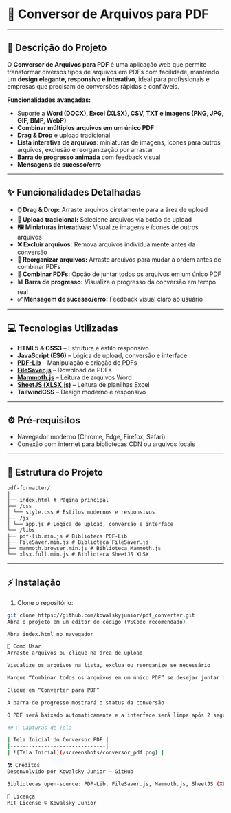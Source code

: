 # 📄 Conversor de Arquivos para PDF

---

## 📌 Descrição do Projeto

O **Conversor de Arquivos para PDF** é uma aplicação web que permite transformar diversos tipos de arquivos em PDFs com facilidade, mantendo um **design elegante, responsivo e interativo**, ideal para profissionais e empresas que precisam de conversões rápidas e confiáveis.

**Funcionalidades avançadas:**

- Suporte a **Word (DOCX), Excel (XLSX), CSV, TXT e imagens (PNG, JPG, GIF, BMP, WebP)**  
- **Combinar múltiplos arquivos em um único PDF**  
- **Drag & Drop** e upload tradicional  
- **Lista interativa de arquivos**: miniaturas de imagens, ícones para outros arquivos, exclusão e reorganização por arrastar  
- **Barra de progresso animada** com feedback visual  
- **Mensagens de sucesso/erro**  

---

## ✨ Funcionalidades Detalhadas

- **🖱️ Drag & Drop:** Arraste arquivos diretamente para a área de upload  
- **📁 Upload tradicional:** Selecione arquivos via botão de upload  
- **🖼️ Miniaturas interativas:** Visualize imagens e ícones de outros arquivos  
- **❌ Excluir arquivos:** Remova arquivos individualmente antes da conversão  
- **🔄 Reorganizar arquivos:** Arraste arquivos para mudar a ordem antes de combinar PDFs  
- **📑 Combinar PDFs:** Opção de juntar todos os arquivos em um único PDF  
- **📊 Barra de progresso:** Visualiza o progresso da conversão em tempo real  
- **✅ Mensagem de sucesso/erro:** Feedback visual claro ao usuário  
                   
---

## 💻 Tecnologias Utilizadas

- **HTML5 & CSS3** – Estrutura e estilo responsivo  
- **JavaScript (ES6)** – Lógica de upload, conversão e interface  
- **[PDF-Lib](https://pdf-lib.js.org/)** – Manipulação e criação de PDFs  
- **[FileSaver.js](https://github.com/eligrey/FileSaver.js/)** – Download de PDFs  
- **[Mammoth.js](https://github.com/mwilliamson/mammoth.js)** – Leitura de arquivos Word  
- **[SheetJS (XLSX.js)](https://sheetjs.com/)** – Leitura de planilhas Excel  
- **TailwindCSS** – Design moderno e responsivo  

---

## ⚙️ Pré-requisitos

- Navegador moderno (Chrome, Edge, Firefox, Safari)  
- Conexão com internet para bibliotecas CDN ou arquivos locais  

---

## 📂 Estrutura do Projeto

```
pdf-formatter/
│
├── index.html # Página principal
├── /css
│ └── style.css # Estilos modernos e responsivos
├── /js
│ └── app.js # Lógica de upload, conversão e interface
└── /libs
├── pdf-lib.min.js # Biblioteca PDF-Lib
├── FileSaver.min.js # Biblioteca FileSaver.js
├── mammoth.browser.min.js # Biblioteca Mammoth.js
└── xlsx.full.min.js # Biblioteca SheetJS XLSX
```

---

## ⚡ Instalação

1. Clone o repositório:

```bash
git clone https://github.com/kowalskyjunior/pdf_converter.git
Abra o projeto em um editor de código (VSCode recomendado)

Abra index.html no navegador

🚀 Como Usar
Arraste arquivos ou clique na área de upload

Visualize os arquivos na lista, exclua ou reorganize se necessário

Marque “Combinar todos os arquivos em um único PDF” se desejar juntar os arquivos

Clique em “Converter para PDF”

A barra de progresso mostrará o status da conversão

O PDF será baixado automaticamente e a interface será limpa após 2 segundos

## 📸 Capturas de Tela

| Tela Inicial do Conversor PDF |
|-------------------------------|
| ![Tela Inicial](/screenshots/conversor_pdf.png) |

🛠️ Créditos
Desenvolvido por Kowalsky Junior – GitHub

Bibliotecas open-source: PDF-Lib, FileSaver.js, Mammoth.js, SheetJS (XLSX.js)

📜 Licença
MIT License © Kowalsky Junior